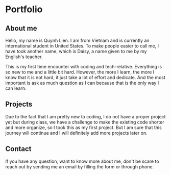 # Portfolio

## About me
Hello, my name is Quynh Lien. I am from Vietnam and is currently an international student in United States. To make people easier to call me, I have took another name, which is Daisy, a name given to me by my English's teacher. 

This is my first time encounter with coding and tech-relative. Everything is so new to me and a little bit hard. However, the more I learn, the more I know that it is not hard, it just take a lot of effort and dedicate. And the most important is ask as much question as I can because that is the only way I can learn. 

## Projects
Due to the fact that I am pretty new to coding, I do not have a proper project yet but during class, we have a challenge to make the existing code shorter and more organize, so I took this as my first project. But I am sure that this journey will continue and I will definitely add more projects later on. 

## Contact
If you have any question, want to know more about me, don't be scare to reach out by sending me an email by filling the form or through phone. 
